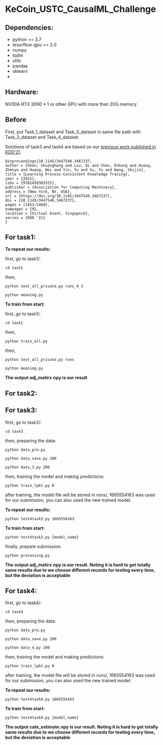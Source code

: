 # KeCoin_USTC_CausalML_Challenge

## Dependencies:

- python >= 3.7
- tesorflow-gpu >= 2.0 
- numpy
- tqdm
- utils
- pandas
- sklearn
- 
## Hardware:
NVIDIA RTX 3090 * 1
or other GPU with more than 20G memory

## Before

First, put Task_1_dataset and Task_3_dataset in same file path with Task_3_dataset and Task_4_dataset.

Solutions of task3 and task4 are based on our [previous work published in KDD'21](https://doi.org/10.1145/3447548.3467237).
```
@inproceedings{10.1145/3447548.3467237,
author = {Shen, Shuanghong and Liu, Qi and Chen, Enhong and Huang, Zhenya and Huang, Wei and Yin, Yu and Su, Yu and Wang, Shijin},
title = {Learning Process-Consistent Knowledge Tracing},
year = {2021},
isbn = {9781450383325},
publisher = {Association for Computing Machinery},
address = {New York, NY, USA},
url = {https://doi.org/10.1145/3447548.3467237},
doi = {10.1145/3447548.3467237},
pages = {1452–1460},
numpages = {9},
location = {Virtual Event, Singapore},
series = {KDD '21}
}
```
## For task1: 
**To repeat our results:**

first, go to task1/:

`cd task1`

then, 

`python test_all_private.py runs_9_3`

`python meaning.py`

**To train from start:**

first, go to task1/:

`cd task1`

then, 

`python train_all.py`

then, 

`python test_all_private.py runs`

`python meaning.py`

**The output adj_matirx.npy is our result**



## For task2: 


## For task3: 
first, go to task3/:

`cd task3`

then, preparing the data:

`python data_pre.py`


`python data_save.py 200`

`python data_3.py 200`

then, training the model and making predictions:

`python train_lpkt.py 0`

after training, the model file will be stored in runs/, 1665554163 was used for our submission, you can also used the new trained model.

**To repeat our results:**

`python test4task3.py 1665554163`

**To train from start:**

`python test4task3.py {model_name}`

finally, prepare submission:

`python processing.py`

**The output adj_matirx.npy is our result. Noting it is hard to get totally same results due to we choose different records for testing every time, but the deviation is acceptable**

## For task4: 
first, go to task4/:

`cd task4`

then, preparing the data:

`python data_pre.py`


`python data_save.py 200`

`python data_4.py 200`

then, training the model and making predictions:

`python train_lpkt.py 0`

after training, the model file will be stored in runs/, 1665554163 was used for our submission, you can also used the new trained model.

**To repeat our results:**

`python test4task4.py 1665554163`

**To train from start:**

`python test4task4.py {model_name}`

**The output cate_estimate.npy is our result. Noting it is hard to get totally same results due to we choose different records for testing every time, but the deviation is acceptable**
